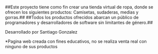 ##Este proyecto tiene como fin crear una tienda virtual de ropa, donde se ofrecen los siguientes productos: Camisetas, sudaderas, medias y gorras.##
##Todos los productos ofrecidos abarcan un público de programadores y desarrolladores de software sin limitantes de género.##

Desarrollado por Santiago Gonzalez

*Pagina web creada con fines educativos, no se realiza venta real con ninguno de sus productos
